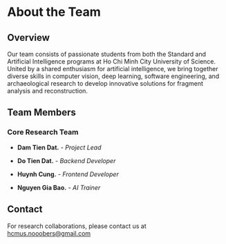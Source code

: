# About the Team

## Overview

Our team consists of passionate students from both the Standard and Artificial Intelligence programs at Ho Chi Minh City University of Science. United by a shared enthusiasm for artificial intelligence, we bring together diverse skills in computer vision, deep learning, software engineering, and archaeological research to develop innovative solutions for fragment analysis and reconstruction.

## Team Members

### Core Research Team

- **Dam Tien Dat.** - *Project Lead*  

- **Do Tien Dat.** - *Backend Developer*

- **Huynh Cung.** - *Frontend Developer*  

- **Nguyen Gia Bao.** - *AI Trainer* 

## Contact
For research collaborations, please contact us at hcmus.nooobers@gmail.com